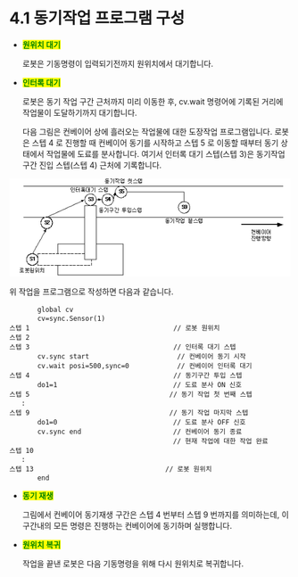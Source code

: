 # 4.1 동기작업 프로그램 구성

*   <mark style="color:green;">**원위치 대기**</mark>

    로봇은 기동명령이 입력되기전까지 원위치에서 대기합니다.


*   <mark style="color:green;">**인터록 대기**</mark>

    로봇은 동기 작업 구간 근처까지 미리 이동한 후, cv.wait 명령어에 기록된 거리에 작업물이 도달하기까지 대기합니다.



    다음 그림은 컨베이어 상에 흘러오는 작업물에 대한 도장작업 프로그램입니다. 로봇은 스텝 4 로 진행할 때 컨베이어 동기를 시작하고 스텝 5 로 이동할 때부터 동기 상태에서 작업물에 도료를 분사합니다. 여기서 인터록 대기 스텝(스텝 3)은 동기작업 구간 진입 스텝(스텝 4) 근처에 기록합니다.

![](<../_assets/image (1).png>)

위 작업을 프로그램으로 작성하면 다음과 같습니다.

```
       global cv
       cv=sync.Sensor(1)
스텝 1                                    // 로봇 원위치
스텝 2
스텝 3                                    // 인터록 대기 스텝
       cv.sync start                      // 컨베이어 동기 시작
       cv.wait posi=500,sync=0            // 컨베이어 인터록 대기
스텝 4                                    // 동기구간 투입 스텝
       do1=1                             // 도료 분사 ON 신호
스텝 5                                   // 동기 작업 첫 번째 스텝
   : 
스텝 9                                   // 동기 작업 마지막 스텝
       do1=0                             // 도료 분사 OFF 신호
       cv.sync end                       // 컨베이어 동기 종료
                                         // 현재 작업에 대한 작업 완료
스텝 10
   : 
스텝 13                                 // 로봇 원위치
       end
```

*   <mark style="color:green;">**동기 재생**</mark>

    그림에서 컨베이어 동기재생 구간은 스텝 4 번부터 스텝 9 번까지를 의미하는데, 이 구간내의 모든 명령은 진행하는 컨베이어에 동기하며 실행합니다.


*   <mark style="color:green;">**원위치 복귀**</mark>

    작업을 끝낸 로봇은 다음 기동명령을 위해 다시 원위치로 복귀합니다.
